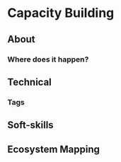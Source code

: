 # Capacity Building

## About

### Where does it happen?



## Technical



### Tags



## Soft-skills



## Ecosystem Mapping





